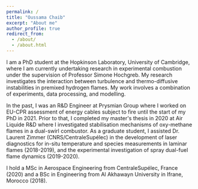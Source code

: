 ```yaml
---
permalink: /
title: "Oussama Chaib"
excerpt: "About me"
author_profile: true
redirect_from: 
  - /about/
  - /about.html
---
```


I am a PhD student at the Hopkinson Laboratory, University of Cambridge, where I am currently undertaking research in experimental combustion under the supervision of Professor Simone Hochgreb. My research investigates the interaction between turbulence and thermo-diffusive instabilities in premixed hydrogen flames. My work involves a combination of experiments, data processing, and modelling.

In the past, I was an R&D Engineer at Prysmian Group where I worked on EU-CPR assessment of energy cables subject to fire until the start of my PhD in 2021. Prior to that, I completed my master's thesis in 2020 at Air Liquide R&D where I investigated stabilisation mechanisms of oxy-methane flames in a dual-swirl combustor. As a graduate student, I assisted Dr. Laurent Zimmer (CNRS/CentraleSupélec) in the development of laser diagnostics for in-situ temperature and species measurements in laminar flames (2018-2019), and the experimental investigation of spray dual-fuel flame dynamics (2019-2020).

I hold a MSc in Aerospace Engineering from CentraleSupélec, France (2020) and a BSc in Engineering from Al Akhawayn University in Ifrane, Morocco (2018).